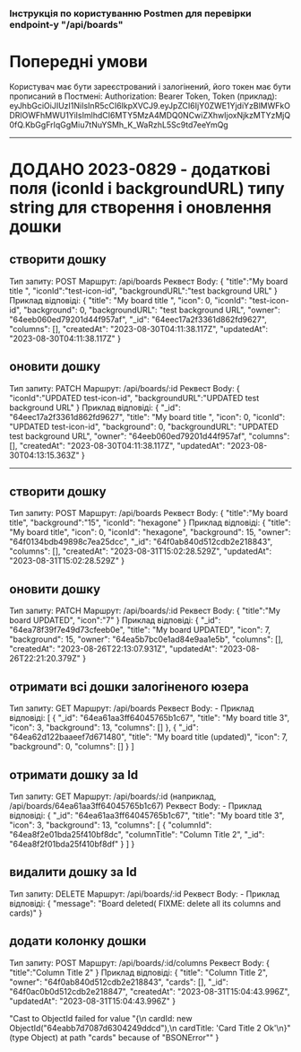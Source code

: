 ### Інструкція по користуванню Postmen для перевірки endpoint-у "/api/boards"

# Попередні умови
Користувач має бути зареєстрований і залогінений, його токен має бути прописаний в Постмені:
  Authorization: Bearer Token,
  Token (приклад):
    eyJhbGciOiJIUzI1NiIsInR5cCI6IkpXVCJ9.eyJpZCI6IjY0ZWE1YjdiYzBlMWFkODRlOWFhMWU1YiIsImlhdCI6MTY5MzA4MDQ0NCwiZXhwIjoxNjkzMTYzMjQ0fQ.KbGgFrIqGgMiu7tNuYSMh_K_WaRzhL5Sc9td7eeYmQg

***************************
# ДОДАНО 2023-0829 - додаткові поля (iconId і backgroundURL) типу string для створення і оновлення дошки

## створити дошку
Тип запиту:     POST
Маршрут:        /api/boards
Реквест Body:
{
  "title":"My board title ",
  "iconId":"test-icon-id",
  "backgroundURL":"test background URL"
}
Приклад відповіді:
{
    "title": "My board title ",
    "icon": 0,
    "iconId": "test-icon-id",
    "background": 0,
    "backgroundURL": "test background URL",
    "owner": "64eeb060ed79201d44f957af",
    "_id": "64eec17a2f3361d862fd9627",
    "columns": [],
    "createdAt": "2023-08-30T04:11:38.117Z",
    "updatedAt": "2023-08-30T04:11:38.117Z"
}

## оновити дошку
Тип запиту:     PATCH
Маршрут:        /api/boards/:id
Реквест Body:
{
   "iconId":"UPDATED test-icon-id", "backgroundURL":"UPDATED test background URL"
}
Приклад відповіді:
{
    "_id": "64eec17a2f3361d862fd9627",
    "title": "My board title ",
    "icon": 0,
    "iconId": "UPDATED test-icon-id",
    "background": 0,
    "backgroundURL": "UPDATED test background URL",
    "owner": "64eeb060ed79201d44f957af",
    "columns": [],
    "createdAt": "2023-08-30T04:11:38.117Z",
    "updatedAt": "2023-08-30T04:13:15.363Z"
}

***************************


## створити дошку
Тип запиту:     POST
Маршрут:        /api/boards
Реквест Body:
{
  "title":"My board title",  "background":"15", "iconId": "hexagone"
}
Приклад відповіді:
{
    "title": "My board title",
    "icon": 0,
    "iconId": "hexagone",
    "background": 15,
    "owner": "64f0134bdb49898c7ea25dcc",
    "_id": "64f0ab840d512cdb2e218843",
    "columns": [],
    "createdAt": "2023-08-31T15:02:28.529Z",
    "updatedAt": "2023-08-31T15:02:28.529Z"
}

## оновити дошку
Тип запиту:     PATCH
Маршрут:        /api/boards/:id
Реквест Body:
{
   "title":"My board UPDATED", "icon":"7"
}
Приклад відповіді:
{
    "_id": "64ea78f39f7e49d73cfeeb0e",
    "title": "My board UPDATED",
    "icon": 7,
    "background": 15,
    "owner": "64ea5b7bc0e1ad84e9aa1e5b",
    "columns": [],
    "createdAt": "2023-08-26T22:13:07.931Z",
    "updatedAt": "2023-08-26T22:21:20.379Z"
}

## отримати всі дошки залогіненого юзера
Тип запиту:     GET
Маршрут:        /api/boards
Реквест Body: -
Приклад відповіді:
[
    {
        "_id": "64ea61aa3ff64045765b1c67",
        "title": "My board title 3",
        "icon": 3,
        "background": 13,
        "columns": []
    },
    {
        "_id": "64ea62d122baaeef7d671480",
        "title": "My board title (updated)",
        "icon": 7,
        "background": 0,
        "columns": []
    }
]

## отримати дошку за Id
Тип запиту:   GET
Маршрут:      /api/boards/:id
              (наприклад, /api/boards/64ea61aa3ff64045765b1c67)
Реквест Body: -
Приклад відповіді:
{
    "_id": "64ea61aa3ff64045765b1c67",
    "title": "My board title 3",
    "icon": 3,
    "background": 13,
    "columns": [
        {
            "columnId": "64ea8f2e01bda25f410bf8dc",
            "columnTitle": "Column Title 2",
            "_id": "64ea8f2f01bda25f410bf8df"
        }
    ]
}

## видалити дошку за Id
Тип запиту:     DELETE
Маршрут:        /api/boards/:id
Реквест Body: -
Приклад відповіді:
{
    "message": "Board deleted( FIXME: delete all its columns and cards)"
}

## додати колонку дошки
Тип запиту:     POST
Маршрут:        /api/boards/:id/columns
Реквест Body:
{
   "title":"Column Title 2"
}
Приклад відповіді:
{
    "title": "Column Title 2",
    "owner": "64f0ab840d512cdb2e218843",
    "cards": [],
    "_id": "64f0ac0b0d512cdb2e218847",
    "createdAt": "2023-08-31T15:04:43.996Z",
    "updatedAt": "2023-08-31T15:04:43.996Z"
}



"Cast to ObjectId failed for value \"{\n  cardId: new ObjectId(\"64eabb7d7087d6304249ddcd\"),\n  cardTitle: 'Card Title 2 Ok'\n}\" (type Object) at path \"cards\" because of \"BSONError\""
}
